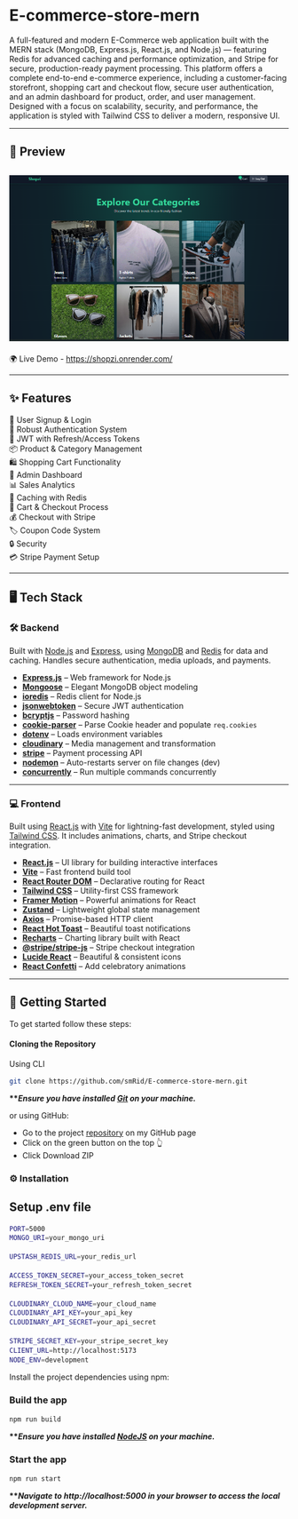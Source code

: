 # E-commerce-store-mern

A full-featured and modern E-Commerce web application built with the MERN stack (MongoDB, Express.js, React.js, and Node.js) — featuring Redis for advanced caching and performance optimization, and Stripe for secure, production-ready payment processing. This platform offers a complete end-to-end e-commerce experience, including a customer-facing storefront, shopping cart and checkout flow, secure user authentication, and an admin dashboard for product, order, and user management. Designed with a focus on scalability, security, and performance, the application is styled with Tailwind CSS to deliver a modern, responsive UI.

---


## 🔗 Preview

![Dashboard Preview](frontend/public/preview.png) 
--
🌍 Live Demo - https://shopzi.onrender.com/

---

## ✨ Features

📝 User Signup & Login <br>
🔐 Robust Authentication System  
🔑 JWT with Refresh/Access Tokens  
📦 Product & Category Management  
🛍️ Shopping Cart Functionality  
👑 Admin Dashboard  
📊 Sales Analytics   
🚀 Caching with Redis <br>
🛒 Cart & Checkout Process  
💰 Checkout with Stripe  
🏷️ Coupon Code System  
🔒 Security  
💳 Stripe Payment Setup  

---


## 🖥️ Tech Stack

### 🛠 Backend  
Built with [Node.js](https://nodejs.org/) and [Express](https://expressjs.com/), using [MongoDB](https://www.mongodb.com/) and [Redis](https://redis.io/) for data and caching. Handles secure authentication, media uploads, and payments.

- [**Express.js**](https://expressjs.com/) – Web framework for Node.js  
- [**Mongoose**](https://mongoosejs.com/) – Elegant MongoDB object modeling  
- [**ioredis**](https://github.com/luin/ioredis) – Redis client for Node.js  
- [**jsonwebtoken**](https://github.com/auth0/node-jsonwebtoken) – Secure JWT authentication  
- [**bcryptjs**](https://github.com/dcodeIO/bcrypt.js/) – Password hashing  
- [**cookie-parser**](https://github.com/expressjs/cookie-parser) – Parse Cookie header and populate `req.cookies`  
- [**dotenv**](https://github.com/motdotla/dotenv) – Loads environment variables  
- [**cloudinary**](https://cloudinary.com/documentation/node_integration) – Media management and transformation  
- [**stripe**](https://stripe.com/docs) – Payment processing API  
- [**nodemon**](https://nodemon.io/) – Auto-restarts server on file changes (dev)  
- [**concurrently**](https://github.com/open-cli-tools/concurrently) – Run multiple commands concurrently

---

### 💻 Frontend  
Built using [React.js](https://react.dev/) with [Vite](https://vitejs.dev/) for lightning-fast development, styled using [Tailwind CSS](https://tailwindcss.com/). It includes animations, charts, and Stripe checkout integration.

- [**React.js**](https://react.dev/) – UI library for building interactive interfaces  
- [**Vite**](https://vitejs.dev/) – Fast frontend build tool  
- [**React Router DOM**](https://reactrouter.com/) – Declarative routing for React  
- [**Tailwind CSS**](https://tailwindcss.com/) – Utility-first CSS framework  
- [**Framer Motion**](https://www.framer.com/motion/) – Powerful animations for React  
- [**Zustand**](https://zustand-demo.pmnd.rs/) – Lightweight global state management  
- [**Axios**](https://axios-http.com/) – Promise-based HTTP client  
- [**React Hot Toast**](https://react-hot-toast.com/) – Beautiful toast notifications  
- [**Recharts**](https://recharts.org/en-US/) – Charting library built with React  
- [**@stripe/stripe-js**](https://stripe.com/docs/stripe-js/react) – Stripe checkout integration  
- [**Lucide React**](https://lucide.dev/) – Beautiful & consistent icons  
- [**React Confetti**](https://www.npmjs.com/package/react-confetti) – Add celebratory animations

---







## <a name="getting-started">🚀 Getting Started</a>

To get started follow these steps:

#### Cloning the Repository

Using CLI

```bash
git clone https://github.com/smRid/E-commerce-store-mern.git
```

**\*\*_Ensure you have installed [Git](https://git-scm.com) on your machine._**

or using GitHub:

-   Go to the project [repository](https://github.com/smRid/E-commerce-store-mern) on my GitHub page
-   Click on the green button on the top 👆
-   Click Download ZIP


### ⚙️ Installation


## Setup .env file
```bash
PORT=5000
MONGO_URI=your_mongo_uri

UPSTASH_REDIS_URL=your_redis_url

ACCESS_TOKEN_SECRET=your_access_token_secret
REFRESH_TOKEN_SECRET=your_refresh_token_secret

CLOUDINARY_CLOUD_NAME=your_cloud_name
CLOUDINARY_API_KEY=your_api_key
CLOUDINARY_API_SECRET=your_api_secret

STRIPE_SECRET_KEY=your_stripe_secret_key
CLIENT_URL=http://localhost:5173
NODE_ENV=development
```

Install the project dependencies using npm:

### Build the app

```bash
npm run build
```

**\*\*_Ensure you have installed [NodeJS](https://nodejs.org/en) on your machine._**

### Start the app

```bash
npm run start
```

**\*\*_Navigate to http://localhost:5000 in your browser to access the local development server._**
